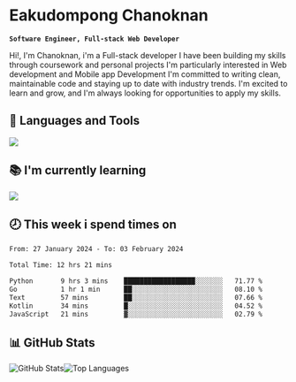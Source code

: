 # Eakudompong Chanoknan

**`Software Engineer, Full-stack Web Developer`**

<p>Hi!, I'm Chanoknan, i'm a Full-stack developer I have been building my skills
through coursework and personal projects I'm particularly interested in Web development
and Mobile app Development I'm committed to writing clean, maintainable
code and staying up to date with industry trends. I'm excited to learn
and grow, and I'm always looking for opportunities to apply my skills.</p>

## 🔧 Languages and Tools

  <a href="https://skillicons.dev">
    <img src="https://skillicons.dev/icons?i=typescript,javascript,html,css,php,java,python,laravel,nodejs,mongodb,react,nextjs,tailwind,mysql,planetscale,postgres,firebase&perline=9" />
  </a>
  
## 📚 I'm currently learning
  <a href="https://skillicons.dev">
    <img src="https://skillicons.dev/icons?i=go,rust,kotlin,androidstudio,graphql,docker,kubernetes,gcp,aws" />
  </a>

## 🕗 This week i spend times on

<!--START_SECTION:waka-->

```txt
From: 27 January 2024 - To: 03 February 2024

Total Time: 12 hrs 21 mins

Python       9 hrs 3 mins    ██████████████████░░░░░░░   71.77 %
Go           1 hr 1 min      ██░░░░░░░░░░░░░░░░░░░░░░░   08.10 %
Text         57 mins         ██░░░░░░░░░░░░░░░░░░░░░░░   07.66 %
Kotlin       34 mins         █░░░░░░░░░░░░░░░░░░░░░░░░   04.52 %
JavaScript   21 mins         ▓░░░░░░░░░░░░░░░░░░░░░░░░   02.79 %
```

<!--END_SECTION:waka-->

## 📊 GitHub Stats

<p style="display: flex">
  <img alt="GitHub Stats" src="https://github-readme-stats.vercel.app/api?username=EC-9624&show_icons=true&theme=gruvbox&count_private=true"/>
  <img alt="Top Languages" src="https://github-readme-stats.vercel.app/api/top-langs/?username=EC-9624&layout=compact&theme=gruvbox" />  
</p>
